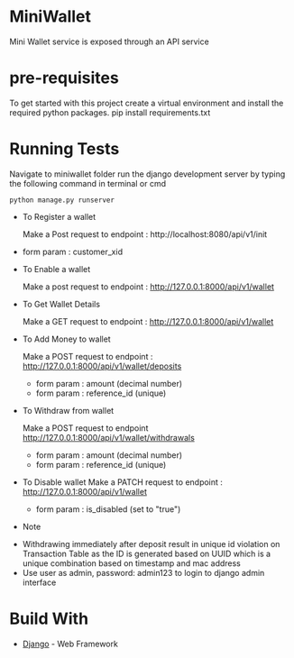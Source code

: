 # MiniWallet
Mini Wallet service is exposed through an API service

# pre-requisites
To get started with this project create a virtual environment and install the required python packages. pip install requirements.txt

# Running Tests
Navigate to  miniwallet folder run the django development server by typing the following command in terminal or cmd
``` 
python manage.py runserver 

```

* To Register a wallet
  
  Make a Post request to endpoint : http://localhost:8080/api/v1/init
 - form param : customer_xid
 
* To Enable a wallet
  
  Make a post request to endpoint : http://127.0.0.1:8000/api/v1/wallet

* To Get Wallet Details
	
  Make a GET request to endpoint : http://127.0.0.1:8000/api/v1/wallet
  
* To Add Money to wallet

  Make a POST request to endpoint :  http://127.0.0.1:8000/api/v1/wallet/deposits
  - form param : amount (decimal number)
  - form param : reference_id (unique)
  
* To Withdraw from wallet

  Make a POST request to endpoint http://127.0.0.1:8000/api/v1/wallet/withdrawals
  - form param : amount (decimal number)
  - form param : reference_id (unique)
  
* To Disable wallet
  Make a PATCH request to endpoint : http://127.0.0.1:8000/api/v1/wallet
  - form param : is_disabled (set to "true")

* Note
 - Withdrawing immediately after deposit result in unique id violation on Transaction Table as the ID is generated based on 
 UUID which is a unique combination based on timestamp and mac address
- Use user as admin, password: admin123 to login to django admin interface

# Build With
* [Django](https://www.djangoproject.com/) - Web Framework
